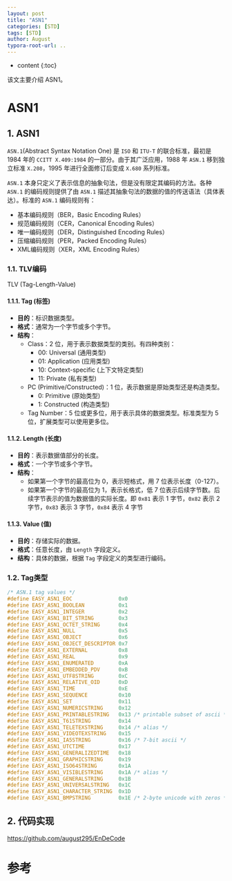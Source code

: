 ```yaml
---
layout: post
title: "ASN1"
categories: [STD]
tags: [STD]
author: August
typora-root-url: ..
---
```


* content
{:toc}

该文主要介绍 ASN1。



# ASN1



## 1. ASN1

`ASN.1`(Abstract Syntax Notation One) 是 `ISO` 和 `ITU-T` 的联合标准，最初是 1984 年的 `CCITT X.409:1984` 的一部分。由于其广泛应用，1988 年 `ASN.1` 移到独立标准 `X.208`，1995 年进行全面修订后变成 `X.680` 系列标准。

`ASN.1` 本身只定义了表示信息的抽象句法，但是没有限定其编码的方法。各种 `ASN.1` 的编码规则提供了由 `ASN.1` 描述其抽象句法的数据的值的传送语法（具体表达）。标准的 `ASN.1` 编码规则有：

- 基本编码规则（BER，Basic Encoding Rules）
- 规范编码规则（CER，Canonical Encoding Rules）
- 唯一编码规则（DER，Distinguished Encoding Rules）
- 压缩编码规则（PER，Packed Encoding Rules）
- XML编码规则（XER，XML Encoding Rules）

### 1.1. TLV编码

TLV (Tag-Length-Value) 

#### 1.1.1. Tag (标签)

- **目的**：标识数据类型。
- **格式**：通常为一个字节或多个字节。
- **结构**：
  - Class：2 位，用于表示数据类型的类别。有四种类别：
    - 00: Universal (通用类型)
    - 01: Application (应用类型)
    - 10: Context-specific (上下文特定类型)
    - 11: Private (私有类型)
  - PC (Primitive/Constructed)：1 位，表示数据是原始类型还是构造类型。
    - 0: Primitive (原始类型)
    - 1: Constructed (构造类型)
  - Tag Number：5 位或更多位，用于表示具体的数据类型。标准类型为 5 位，扩展类型可以使用更多位。

#### 1.1.2. Length (长度)

- **目的**：表示数据值部分的长度。
- **格式**：一个字节或多个字节。
- **结构**：
  - 如果第一个字节的最高位为 0，表示短格式，用 7 位表示长度（0-127）。
  - 如果第一个字节的最高位为 1，表示长格式，低 7 位表示后续字节数。后续字节表示的值为数据值的实际长度。即 `0x81` 表示 1 字节，`0x82` 表示 2 字节，`0x83` 表示 3 字节，`0x84` 表示 4 字节

#### 1.1.3. Value (值)

- **目的**：存储实际的数据。
- **格式**：任意长度，由 `Length` 字段定义。
- **结构**：具体的数据，根据 `Tag` 字段定义的类型进行编码。

### 1.2. Tag类型

```cpp
/* ASN.1 tag values */
#define EASY_ASN1_EOC               0x0
#define EASY_ASN1_BOOLEAN           0x1
#define EASY_ASN1_INTEGER           0x2
#define EASY_ASN1_BIT_STRING        0x3
#define EASY_ASN1_OCTET_STRING      0x4
#define EASY_ASN1_NULL              0x5
#define EASY_ASN1_OBJECT            0x6
#define EASY_ASN1_OBJECT_DESCRIPTOR 0x7
#define EASY_ASN1_EXTERNAL          0x8
#define EASY_ASN1_REAL              0x9
#define EASY_ASN1_ENUMERATED        0xA
#define EASY_ASN1_EMBEDDED_PDV      0xB
#define EASY_ASN1_UTF8STRING        0xC
#define EASY_ASN1_RELATIVE_OID      0xD
#define EASY_ASN1_TIME              0xE
#define EASY_ASN1_SEQUENCE          0x10
#define EASY_ASN1_SET               0x11
#define EASY_ASN1_NUMERICSTRING     0x12
#define EASY_ASN1_PRINTABLESTRING   0x13 /* printable subset of ascii */
#define EASY_ASN1_T61STRING         0x14
#define EASY_ASN1_TELETEXSTRING     0x14 /* alias */
#define EASY_ASN1_VIDEOTEXSTRING    0x15
#define EASY_ASN1_IA5STRING         0x16 /* 7-bit ascii */
#define EASY_ASN1_UTCTIME           0x17
#define EASY_ASN1_GENERALIZEDTIME   0x18
#define EASY_ASN1_GRAPHICSTRING     0x19
#define EASY_ASN1_ISO64STRING       0x1A
#define EASY_ASN1_VISIBLESTRING     0x1A /* alias */
#define EASY_ASN1_GENERALSTRING     0x1B
#define EASY_ASN1_UNIVERSALSTRING   0x1C
#define EASY_ASN1_CHARACTER_STRING  0x1D
#define EASY_ASN1_BMPSTRING         0x1E /* 2-byte unicode with zeros */
```



## 2. 代码实现

https://github.com/august295/EnDeCode



# 参考

